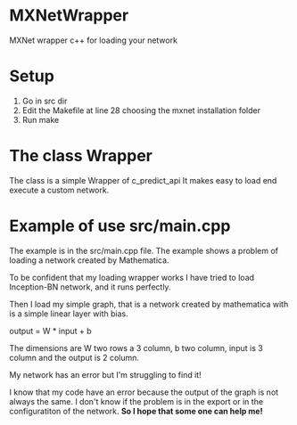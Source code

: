 # MXNetWrapper
MXNet wrapper c++ for loading your network

# Setup
1. Go in src dir
2. Edit the Makefile at line 28 choosing the mxnet installation folder
3. Run make

# The class Wrapper
The class is a simple Wrapper of c_predict_api
It makes easy to load end execute a custom network.

# Example of use src/main.cpp
The example is in the src/main.cpp file.
The example shows a problem of loading a network created by Mathematica.

To be confident that my loading wrapper works I have tried to load  Inception-BN network,
and it runs perfectly.

Then I load my simple graph, that is a network created by mathematica with is a simple linear layer with bias.

output = W * input + b

The dimensions are W two rows a 3 column, b two column, input is 3 column and the output is 2 column.

My network has an error but I'm struggling to find it!

I know that my code have an error because the output of the graph is not always the same.
I don't know if the problem is in the export or in the configuratiton of the network.
<b>So I hope that some one can help me!</b>
